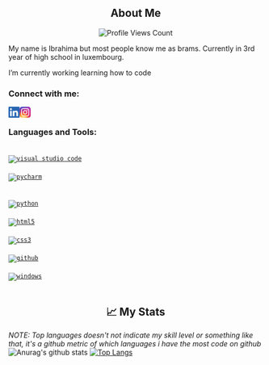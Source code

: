 <h2 align="center">About Me</h2>
<p align="center">
    <img src="https://komarev.com/ghpvc/?username=ibndiaye" alt="Profile Views Count">
  </p>

My name is Ibrahima but most people know me as brams. Currently in 3rd year of high school in luxembourg.

I’m currently working learning how to code

### Connect with me:

[<img align="left" alt="Ibrahima | LinkedIn" height="22px" src="LinkedIn.png" />][linkedin]
[<img align="left" alt="Ibrahima | Instagram" height="22px" src="./Instagram.png" />][instagram]<br>
<p align="center">
  
</p>

### Languages and Tools:
[<code>
<img alt="visual studio code" width="26px" src="https://img.icons8.com/fluent/240/000000/visual-studio-code-2019.png" />
</code>](https://code.visualstudio.com/)
[<code>
<img alt="pycharm" width="26px" src="https://img.icons8.com/color/240/000000/pycharm.png" />
</code>](https://www.jetbrains.com/pycharm/)  
[<code>
<img alt="python" width="26px" src="https://img.icons8.com/color/240/000000/python.png">
</code>](https://www.python.org/)
[<code>
<img alt="html5" width="26px" src="https://img.icons8.com/color/240/000000/html-5.png">
</code>](https://developer.mozilla.org/en-US/docs/Web/HTML)
[<code>
<img alt="css3" width="26px" src="https://img.icons8.com/color/240/000000/css3.png">
</code>](https://developer.mozilla.org/en-US/docs/Web/CSS)
[<code>
<img alt="github" width="26px" src="https://img.icons8.com/ios-glyphs/240/000000/github.png">
</code>](https://github.com/)
[<code>
<img alt="windows" width="26px" src="https://img.icons8.com/color/240/000000/windows-10.png">
</code>](https://www.microsoft.com/en-us/windows)
<br>
### <h2 align="center">📈 My Stats</h2>

_NOTE: Top languages doesn't not indicate my skill level or something like that, it's a github metric of which languages i have the most code on github_
<br>![Anurag's github stats](https://github-readme-stats.vercel.app/api?username=ibndiaye&show_icons=true&theme=dark&bg_color=00000000&hide_border=true&icon_color=4F8CC9&hide_title=true&count_private=true)
[![Top Langs](https://github-readme-stats.vercel.app/api/top-langs/?username=ibndiaye&theme=dark&bg_color=00000000&hide_border=true&icon_color=4F8CC9&hide_title=true&count_private=true)](https://github.com/anuraghazra/github-readme-stats)


[linkedin]: https://www.linkedin.com/in/ibrahima-ndiaye-278909202/
[instagram]: https://www.instagram.com/bench_nigga/
<br>

